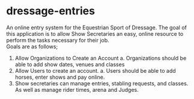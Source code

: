 # dressage-entries
An online entry system for the Equestrian Sport of Dressage.  The goal of this application is to allow Show Secretaries an easy, online resource to perform the tasks necessary for their job.  
Goals are as follows;
  1. Allow Organizations to Create an Account
    a. Organizations should be able to add show dates, venues and classes
  2. Allow Users to create an account.
    a. Users should be able to add horses, enter shows and pay online.
  3. Show secretaries can manage entries, stabling requests, and classes.  As well as manage rider times, arena and Judges.
